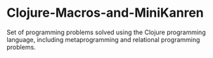 # Clojure-Macros-and-MiniKanren
Set of programming problems solved using the Clojure programming language, including metaprogramming and relational programming problems.
